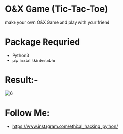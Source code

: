 # O&X Game (Tic-Tac-Toe)
make your own O&X Game and play with your friend 
# Package Requried
* Python3 
* pip install tkintertable

# Result:-
![6](https://user-images.githubusercontent.com/73772706/125195790-e3270100-e274-11eb-8a30-ea8cda37f9e2.png)

# Follow Me:
* https://www.instagram.com/ethical_hacking_python/
